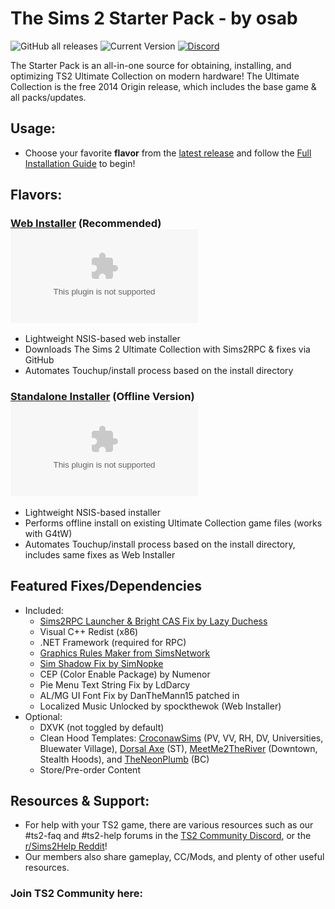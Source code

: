 <h1>The Sims 2 Starter Pack - by osab </h1> 

![GitHub all releases](https://img.shields.io/github/downloads/voicemxil/TS2-Starter-Pack/total?label=total%20downloads) ![Current Version](https://img.shields.io/github/v/release/voicemxil/TS2-Starter-Pack?label=current%20version) [![Discord](https://img.shields.io/discord/912700195249197086?color=fa807a&label=osab%27s%20TS2%20Community%20Discord%20Server&logo=Discord&logoColor=white)](https://discord.com/servers/ts2-community-912700195249197086)

The Starter Pack is an all-in-one source for obtaining, installing, and optimizing TS2 Ultimate Collection on modern hardware! 
The Ultimate Collection is the free 2014 Origin release, which includes the base game & all packs/updates.

## Usage:
- Choose your favorite **flavor** from the [latest release](https://github.com/voicemxil/TS2-Starter-Pack/releases/latest) and follow the [Full Installation Guide](https://docs.google.com/document/d/1UT0HX3cO4xLft2KozGypU_N7ZcGQVr-54QD9asFsx5U/edit) to begin!

## Flavors:
### [Web Installer](https://github.com/voicemxil/TS2-Starter-Pack/releases/latest) (Recommended) ![GitHub file size in bytes](https://img.shields.io/github/size/voicemxil/TS2-Starter-Pack/bin/Web%20Installer/TS2StarterPack-WebInstaller.x64.exe?branch=v13)
- Lightweight NSIS-based web installer
- Downloads The Sims 2 Ultimate Collection with Sims2RPC & fixes via GitHub
- Automates Touchup/install process based on the install directory

### [Standalone Installer](https://github.com/voicemxil/TS2-Starter-Pack/releases/latest) (Offline Version) ![GitHub file size in bytes](https://img.shields.io/github/size/voicemxil/TS2-Starter-Pack/bin/Standalone%20Installer/TS2StarterPack-StandaloneInstaller.x64.exe?branch=v13)
- Lightweight NSIS-based installer 
- Performs offline install on existing Ultimate Collection game files (works with G4tW)
- Automates Touchup/install process based on the install directory, includes same fixes as Web Installer

## Featured Fixes/Dependencies 
- Included:
  - [Sims2RPC Launcher & Bright CAS Fix by Lazy Duchess](lazyduchess.tumblr.com)
  - Visual C++ Redist (x86)
  - .NET Framework (required for RPC)
  - [Graphics Rules Maker from SimsNetwork](https://www.simsnetwork.com/tools/graphics-rules-maker)
  - [Sim Shadow Fix by SimNopke](https://simnopke.tumblr.com/post/136184612377/sim-shadow-fix)
  - CEP (Color Enable Package) by Numenor
  - Pie Menu Text String Fix by LdDarcy
  - AL/MG UI Font Fix by DanTheMann15 patched in
  - Localized Music Unlocked by spockthewok (Web Installer)
- Optional:
  - DXVK (not toggled by default)
  - Clean Hood Templates: [CroconawSims](https://modthesims.info/m/10269790) (PV, VV, RH, DV, Universities, Bluewater Village), [Dorsal Axe](https://modthesims.info/m/6990975) (ST), [MeetMe2TheRiver](https://meetme2theriver.livejournal.com/) (Downtown, Stealth Hoods), and [TheNeonPlumb](https://theneonplumb.tumblr.com/post/656712498541723648/clean-template-belladonna-cove-with-townies) (BC)
  - Store/Pre-order Content
 


## Resources & Support:
- For help with your TS2 game, there are various resources such as our #ts2-faq and #ts2-help forums in the [TS2 Community Discord](https://discord.gg/ts2-community-912700195249197086), or the [r/Sims2Help Reddit](reddit.com/r/sims2help)! 
- Our members also share gameplay, CC/Mods, and plenty of other useful resources.
### Join TS2 Community here:
[<img src="https://discordapp.com/api/guilds/912700195249197086/widget.png?style=banner3" alt="">](https://discord.gg/ts2-community-912700195249197086)
